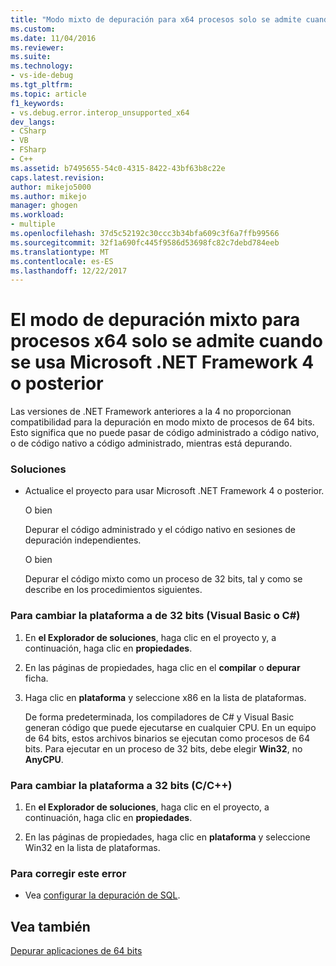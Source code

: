 ```yaml
---
title: "Modo mixto de depuración para x64 procesos solo se admite cuando se usa Microsoft.NET Framework 4 o mayor | Documentos de Microsoft"
ms.custom: 
ms.date: 11/04/2016
ms.reviewer: 
ms.suite: 
ms.technology:
- vs-ide-debug
ms.tgt_pltfrm: 
ms.topic: article
f1_keywords:
- vs.debug.error.interop_unsupported_x64
dev_langs:
- CSharp
- VB
- FSharp
- C++
ms.assetid: b7495655-54c0-4315-8422-43bf63b8c22e
caps.latest.revision: 
author: mikejo5000
ms.author: mikejo
manager: ghogen
ms.workload:
- multiple
ms.openlocfilehash: 37d5c52192c30ccc3b34bfa609c3f6a7ffb99566
ms.sourcegitcommit: 32f1a690fc445f9586d53698fc82c7debd784eeb
ms.translationtype: MT
ms.contentlocale: es-ES
ms.lasthandoff: 12/22/2017
---
```

# <a name="mixed-mode-debugging-for-x64-processes-is-only-supported-when-using-microsoftnet-framework-4-or-greater"></a>El modo de depuración mixto para procesos x64 solo se admite cuando se usa Microsoft .NET Framework 4 o posterior
Las versiones de .NET Framework anteriores a la 4 no proporcionan compatibilidad para la depuración en modo mixto de procesos de 64 bits. Esto significa que no puede pasar de código administrado a código nativo, o de código nativo a código administrado, mientras está depurando.  
  
### <a name="workarounds"></a>Soluciones  
  
-   Actualice el proyecto para usar Microsoft .NET Framework 4 o posterior.  
  
     O bien  
  
     Depurar el código administrado y el código nativo en sesiones de depuración independientes.  
  
     O bien  
  
     Depurar el código mixto como un proceso de 32 bits, tal y como se describe en los procedimientos siguientes.  
  
### <a name="to-change-the-platform-to-32-bit-visual-basic-or-c"></a>Para cambiar la plataforma a de 32 bits (Visual Basic o C#)  
  
1.  En **el Explorador de soluciones**, haga clic en el proyecto y, a continuación, haga clic en **propiedades**.  
  
2.  En las páginas de propiedades, haga clic en el **compilar** o **depurar** ficha.  
  
3.  Haga clic en **plataforma** y seleccione x86 en la lista de plataformas.  
  
     De forma predeterminada, los compiladores de C# y Visual Basic generan código que puede ejecutarse en cualquier CPU. En un equipo de 64 bits, estos archivos binarios se ejecutan como procesos de 64 bits. Para ejecutar en un proceso de 32 bits, debe elegir **Win32**, no **AnyCPU**.  
  
### <a name="to-change-the-platform-to-32-bit-cc"></a>Para cambiar la plataforma a 32 bits (C/C++)  
  
1.  En **el Explorador de soluciones**, haga clic en el proyecto, a continuación, haga clic en **propiedades**.  
  
2.  En las páginas de propiedades, haga clic en **plataforma** y seleccione Win32 en la lista de plataformas.  
  
### <a name="to-correct-this-error"></a>Para corregir este error  
  
-   Vea [configurar la depuración de SQL](http://msdn.microsoft.com/en-us/3db09e68-edcc-42de-9c22-4e97cfd55ab3).  
  
## <a name="see-also"></a>Vea también  
 [Depurar aplicaciones de 64 bits](../debugger/debug-64-bit-applications.md)